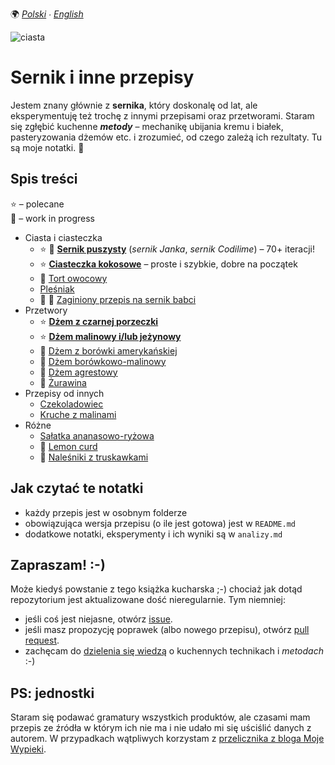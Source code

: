 🌍
*[Polski](README.md) ∙ [English](README-en.md)*

![ciasta](https://github.com/jan-warchol/przepisy-programisty/releases/download/v1.0-beta-photos/ciasta.png)

Sernik i inne przepisy
======================

Jestem znany głównie z **sernika**, który doskonalę od lat, ale eksperymentuję
też trochę z innymi przepisami oraz przetworami. Staram się zgłębić kuchenne
**_metody_** – mechanikę ubijania kremu i białek, pasteryzowania dżemów etc.
i zrozumieć, od czego zależą ich rezultaty. Tu są moje notatki. 📝

Spis treści
-----------

⭐ – polecane  
🚧 – work in progress  

* Ciasta i ciasteczka
    * ⭐ 🚧  [**Sernik puszysty**](sernik)
      (_sernik Janka_, _sernik Codilime_) – 70+ iteracji!
    * ⭐ [**Ciasteczka kokosowe**](ciasteczka-kokosowe) –
      proste i szybkie, dobre na początek
    * 🚧 [Tort owocowy](_inbox/tort-owocowy)
    * [Pleśniak](pleśniak)
    * 🚧 🚧 [Zaginiony przepis na sernik babci](_inbox/sernik-fiordy-norweskie)
* Przetwory
    * ⭐ [**Dżem z czarnej porzeczki**](przetwory/porzeczki-czarne/)
    * ⭐ [**Dżem malinowy i/lub jeżynowy**](przetwory/maliny-i-jeżyny/)
    * 🚧 [Dżem z borówki amerykańskiej](przetwory/borówki/)
    * 🚧 [Dżem borówkowo-malinowy](przetwory/borówki-z-malinami/)
    * 🚧 [Dżem agrestowy](przetwory/agrest/)
    * 🚧 [Żurawina](przetwory/żurawiny)
* Przepisy od innych
    * [Czekoladowiec](_inbox/czekoladowiec)
    * [Kruche z malinami](_inbox/kruche-ciasto-z-malinami)
* Różne
    * [Sałatka ananasowo-ryżowa](_inbox/sałatka-ananasowo-ryżowa)
    * 🚧 [Lemon curd](_inbox/lemon-curd)
    * 🚧 [Naleśniki z truskawkami](_inbox/naleśniki-z-truskawkami)



Jak czytać te notatki
---------------------

* każdy przepis jest w osobnym folderze
* obowiązująca wersja przepisu (o ile jest gotowa) jest w `README.md`
* dodatkowe notatki, eksperymenty i ich wyniki są w `analizy.md`

Zapraszam! :-)
--------------

Może kiedyś powstanie z tego książka kucharska ;-) chociaż jak dotąd
repozytorium jest aktualizowane dość nieregularnie. Tym niemniej:

* jeśli coś jest niejasne, otwórz [issue][issues].
* jeśli masz propozycję poprawek (albo nowego przepisu), otwórz
  [pull request][pulls].
* zachęcam do [dzielenia się wiedzą][discussions] o kuchennych technikach
  i _metodach_ :-)

PS: jednostki
-------------

Staram się podawać gramatury wszystkich produktów, ale czasami mam przepis ze
źródła w którym ich nie ma i nie udało mi się uściślić danych z autorem. W
przypadkach wątpliwych korzystam z [przelicznika z bloga Moje
Wypieki](https://mojewypieki.com/info/przelicznik-kulinarny).


[issues]: https://github.com/jan-warchol/przepisy-programisty/issues
[pulls]: https://github.com/jan-warchol/przepisy-programisty/pulls
[discussions]: https://github.com/jan-warchol/przepisy-programisty/discussions
